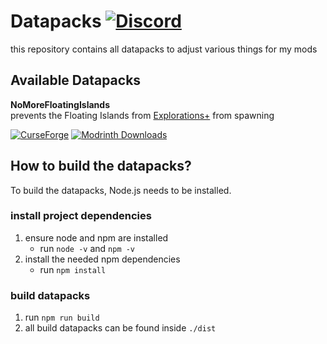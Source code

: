 # Datapacks [![Discord](https://img.shields.io/discord/639540436524072970?color=0a48c4&label=%20&logo=discord&logoColor=FFF)](https://discord.gg/bhUaWhq)

this repository contains all datapacks to adjust various things for my mods  

## Available Datapacks

**NoMoreFloatingIslands**  
prevents the Floating Islands from [Explorations+](https://github.com/tristankechlo/Explorations/) from spawning

[![CurseForge](http://cf.way2muchnoise.eu/820343.svg)](https://www.curseforge.com/minecraft/texture-packs/no-more-floating-islands) 
[![Modrinth Downloads](https://img.shields.io/modrinth/dt/mxvtRtX2?style=flat&logo=modrinth&logoColor=000&label=%20&labelColor=1bd96a&color=2D2D2D)](https://modrinth.com/datapack/no-more-floating-islands)

<!-- add <hr/> if more datapacks get added -->
 
## How to build the datapacks?
To build the datapacks, Node.js needs to be installed.

### install project dependencies
1. ensure node and npm are installed
    - run `node -v` and `npm -v`
2. install the needed npm dependencies
    - run `npm install`

### build datapacks
1. run `npm run build`  
2. all build datapacks can be found inside `./dist`
